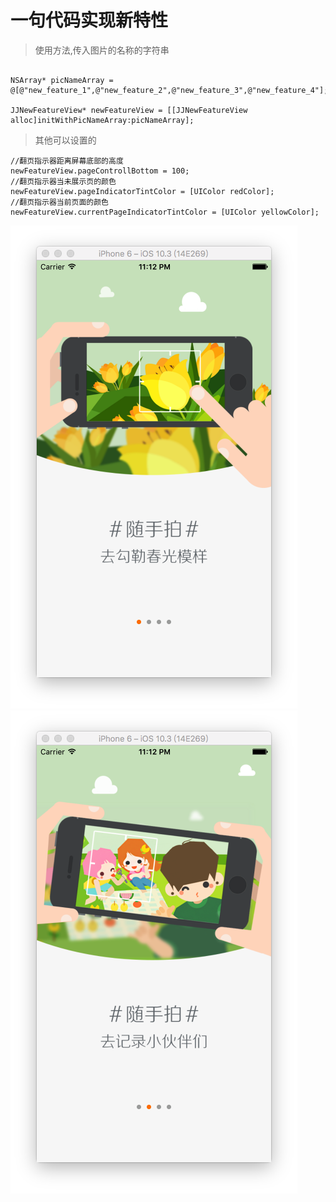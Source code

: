 # 一句代码实现新特性
> 使用方法,传入图片的名称的字符串
```

NSArray* picNameArray = @[@"new_feature_1",@"new_feature_2",@"new_feature_3",@"new_feature_4"];

JJNewFeatureView* newFeatureView = [[JJNewFeatureView alloc]initWithPicNameArray:picNameArray];
```

> 其他可以设置的
```
//翻页指示器距离屏幕底部的高度
newFeatureView.pageControllBottom = 100;
//翻页指示器当未展示页的颜色
newFeatureView.pageIndicatorTintColor = [UIColor redColor];
//翻页指示器当前页面的颜色
newFeatureView.currentPageIndicatorTintColor = [UIColor yellowColor];
```
![image](https://github.com/luowenqi/JJNewFeature/blob/master/新特性界面/新特性界面/ScreenShot/Snip20170409_19.png)
![image](https://github.com/luowenqi/JJNewFeature/blob/master/新特性界面/新特性界面/ScreenShot/Snip20170409_20.png)
